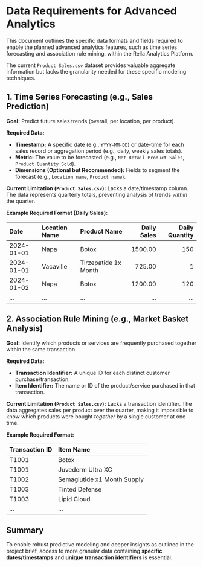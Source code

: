 # Data Requirements for Advanced Analytics

This document outlines the specific data formats and fields required to enable the planned advanced analytics features, such as time series forecasting and association rule mining, within the Rella Analytics Platform.

The current `Product Sales.csv` dataset provides valuable aggregate information but lacks the granularity needed for these specific modeling techniques.

## 1. Time Series Forecasting (e.g., Sales Prediction)

**Goal:** Predict future sales trends (overall, per location, per product).

**Required Data:**

*   **Timestamp:** A specific date (e.g., `YYYY-MM-DD`) or date-time for each sales record or aggregation period (e.g., daily, weekly sales totals).
*   **Metric:** The value to be forecasted (e.g., `Net Retail Product Sales`, `Product Quantity Sold`).
*   **Dimensions (Optional but Recommended):** Fields to segment the forecast (e.g., `Location name`, `Product name`).

**Current Limitation (`Product Sales.csv`):** Lacks a date/timestamp column. The data represents quarterly totals, preventing analysis of trends *within* the quarter.

**Example Required Format (Daily Sales):**

| Date       | Location Name | Product Name       | Daily Sales | Daily Quantity |
| :--------- | :------------ | :----------------- | ----------: | -------------: |
| 2024-01-01 | Napa          | Botox              |     1500.00 |            150 |
| 2024-01-01 | Vacaville     | Tirzepatide 1x Month |      725.00 |              1 |
| 2024-01-02 | Napa          | Botox              |     1200.00 |            120 |
| ...        | ...           | ...                |         ... |            ... |

## 2. Association Rule Mining (e.g., Market Basket Analysis)

**Goal:** Identify which products or services are frequently purchased together within the same transaction.

**Required Data:**

*   **Transaction Identifier:** A unique ID for each distinct customer purchase/transaction.
*   **Item Identifier:** The name or ID of the product/service purchased in that transaction.

**Current Limitation (`Product Sales.csv`):** Lacks a transaction identifier. The data aggregates sales per product over the quarter, making it impossible to know which products were bought *together* by a single customer at one time.

**Example Required Format:**

| Transaction ID | Item Name                 |
| :------------- | :------------------------ |
| T1001          | Botox                     |
| T1001          | Juvederm Ultra XC         |
| T1002          | Semaglutide x1 Month Supply |
| T1003          | Tinted Defense            |
| T1003          | Lipid Cloud               |
| ...            | ...                       |

## Summary

To enable robust predictive modeling and deeper insights as outlined in the project brief, access to more granular data containing **specific dates/timestamps** and **unique transaction identifiers** is essential. 